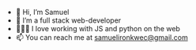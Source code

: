 - 👋 Hi, I’m Samuel
- 👀 I’m a full stack web-developer
- 🧑🏼‍💻 I love working with JS and python on the web
- 📫 You can reach me at samuelironkwec@gmail.com

